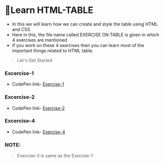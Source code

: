 
<h1> 📘Learn HTML-TABLE</h1>

- In this we will learn how we can create and style the table using HTML and CSS
- Here in this, the file name called EXERCISE ON TABLE is given in which 4 exercises are mentioned
- If you work on these 4 exercises then you can learn most of the important things related to HTML table.

> Let's Get Started

### Excercise-1
- CodePen link- [Exercise-1](https://codepen.io/vinayak9669/pen/BaGLxqN)

### Excercise-2
- CodePen link- [Exercise-2](https://codepen.io/vinayak9669/pen/zYMKLGO)

### Excercise-4
- CodePen link- [Exercise-4](https://codepen.io/vinayak9669/pen/mdQrjzL)

### NOTE:
> Exercise-3 is same as the Exercise-1






 
